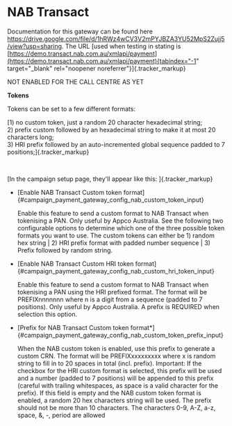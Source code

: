 # NAB Transact

Documentation for this gateway can be found here
<https://drive.google.com/file/d/1hRWz4wCV3V2mPYJBZA3YU52MpS2Zujj5/view?usp=sharing>.
The URL [used when testing in stating is
[https://demo.transact.nab.com.au/xmlapi/payment](https://demo.transact.nab.com.au/xmlapi/payment){tabindex="-1"
target="_blank" rel="noopener noreferrer"}]{.tracker_markup}

NOT ENABLED FOR THE CALL CENTRE AS YET

**Tokens**

Tokens can be set to a few different formats:

[1) no custom token, just a random 20 character hexadecimal string;\
2) prefix custom followed by an hexadecimal string to make it at most 20
characters long;\
3) HRI prefix followed by an auto-incremented global sequence padded to
7 positions;]{.tracker_markup}

 

[In the campaign setup page, they\'ll appear like this:
]{.tracker_markup}

-   [Enable NAB Transact Custom token
    format]{#campaign_payment_gateway_config_nab_custom_token_input}

    Enable this feature to send a custom format to NAB Transact when
    tokenising a PAN. Only useful by Appco Australia. See the following
    two configurable options to determine which one of the three
    possible token formats you want to use. The custom tokens can either
    be 1) random hex string \| 2) HRI prefix format with padded number
    sequence \| 3) Prefix followed by random string.

-   [Enable NAB Transact Custom HRI token
    format]{#campaign_payment_gateway_config_nab_custom_hri_token_input}

    Enable this feature to send a custom format to NAB Transact when
    tokenising a PAN using the HRI prefixed format. The format will be
    PREFIXnnnnnnn where n is a digit from a sequence (padded to 7
    positions). Only useful by Appco Australia. A prefix is REQUIRED
    when selection this option.

-   [Prefix for NAB Transact Custom token
    format\*]{#campaign_payment_gateway_config_nab_custom_token_prefix_input}

    When the NAB custom token is enabled, use this prefix to generate a
    custom CRN. The format will be PREFIXxxxxxxxxx where x is random
    string to fill in to 20 spaces in total (incl. prefix). Important:
    If the checkbox for the HRI custom format is selected, this prefix
    will be used and a number (padded to 7 positions) will be appended
    to this prefix (careful with trailing whitespaces, as space is a
    valid character for the prefix). If this field is empty and the NAB
    custom token format is enabled, a random 20 hex characters string
    will be used. The prefix should not be more than 10 characters. The
    characters 0-9, A-Z, a-z, space, &, -, period are allowed
